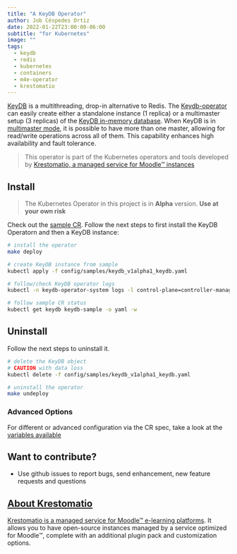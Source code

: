 ```yaml
---
title: "A KeyDB Operator"
author: Job Céspedes Ortiz
date: 2022-01-22T23:00:00-06:00
subtitle: "for Kubernetes"
image: ""
tags:
  - keydb
  - redis
  - kubernetes
  - containers
  - m4e-operator
  - krestomatio
---
```

[KeyDB](https://keydb.dev/) is a multithreading, drop-in alternative to Redis. The [Keydb-operator](https://github.com/krestomatio/keydb-operator) can easily create either a standalone instance (1 replica) or a multimaster setup (3 replicas) of the [KeyDB in-memory database](https://github.com/EQ-Alpha/KeyDB). When KeyDB is in [multimaster mode](https://docs.keydb.dev/docs/multi-master/), it is possible to have more than one master, allowing for read/write operations across all of them. This capability enhances high availability and fault tolerance.

>This operator is part of the Kubernetes operators and tools developed by [Krestomatio, a managed service for Moodle™ instances](https://krestomatio.com)

## Install

> The Kubernetes Operator in this project is in **Alpha** version. **Use at your own risk**

Check out the [sample CR](config/samples/keydb_v1alpha1_keydb.yaml). Follow the next steps to first install the KeyDB Operatorn and then a KeyDB instance:
```bash
# install the operator
make deploy

# create KeyDB instance from sample
kubectl apply -f config/samples/keydb_v1alpha1_keydb.yaml

# follow/check KeyDB operator logs
kubectl -n keydb-operator-system logs -l control-plane=controller-manager -c manager  -f

# follow sample CR status
kubectl get keydb keydb-sample -o yaml -w
```

## Uninstall
Follow the next steps to uninstall it.
```bash
# delete the KeyDB object
# CAUTION with data loss
kubectl delete -f config/samples/keydb_v1alpha1_keydb.yaml

# uninstall the operator
make undeploy
```

### Advanced Options
For different or advanced configuration via the CR spec, take a look at the [variables available](https://github.com/krestomatio/ansible-collection-k8s/blob/master/roles/v1alpha1/database/keydb/defaults/main/keydb.yml)

## Want to contribute?
* Use github issues to report bugs, send enhancement, new feature requests and questions

## [About Krestomatio](https://krestomatio.com/about)
[Krestomatio is a managed service for Moodle™ e-learning platforms](https://krestomatio.com/). It allows you to have open-source instances managed by a service optimized for Moodle™, complete with an additional plugin pack and customization options.
